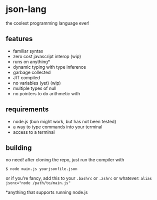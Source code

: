 # json-lang

the coolest programming language ever!

## features
- familiar syntax
- zero cost javascript interop (wip)
- runs on anything*
- dynamic typing with type inference
- garbage collected
- JIT compiled
- no variables (yet) (wip)
- multiple types of null
- no pointers to do arithmetic with

## requirements
- node.js (bun might work, but has not been tested)
- a way to type commands into your terminal
- access to a terminal

## building
no need! after cloning the repo, just run the compiler with
```shell
$ node main.js yourjsonfile.json
```
or if you're fancy, add this to your `.bashrc` or `.zshrc` or whatever:
`alias jsonc="node /path/to/main.js"`




*anything that supports running node.js